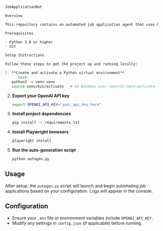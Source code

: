 ```markdown
JobApplicationBot

Overview

This repository contains an automated job application agent that uses OpenAI's API and Playwright for end-to-end interaction with job portals.

Prerequisites

- Python 3.8 or higher  
- Git

Setup Instructions

Follow these steps to get the project up and running locally:

1. **Create and activate a Python virtual environment**
   ```bash
   python3 -m venv venv
   source venv/bin/activate   # On Windows use: venv\Scripts\activate
   ```

2. **Export your OpenAI API key**
   ```bash
   export OPENAI_API_KEY="your_api_key_here"
   ```

3. **Install project dependencies**
   ```bash
   pip install -r requirements.txt
   ```

4. **Install Playwright browsers**
   ```bash
   playwright install
   ```

5. **Run the auto-generation script**
   ```bash
   python autogen.py
   ```

## Usage

After setup, the `autogen.py` script will launch and begin automating job applications based on your configuration. Logs will appear in the console.

## Configuration

- Ensure your `.env` file or environment variables include `OPENAI_API_KEY`.  
- Modify any settings in `config.json` (if applicable) before running.
